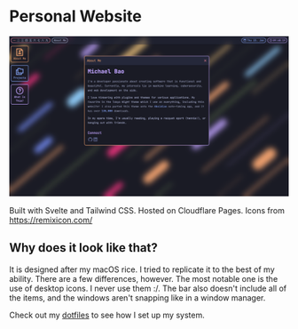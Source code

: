 # Personal Website

![](static/website.png)

Built with Svelte and Tailwind CSS. Hosted on Cloudflare Pages. Icons from https://remixicon.com/

## Why does it look like that?

It is designed after my macOS rice. I tried to replicate it to the best of my ability. There are a few differences, however. The most notable one is the use of desktop icons. I never use them :/. The bar also doesn't include all of the items, and the windows aren't snapping like in a window manager.

Check out my [dotfiles](https://github.com/tcmmichaelb139/.dotfiles) to see how I set up my system.
